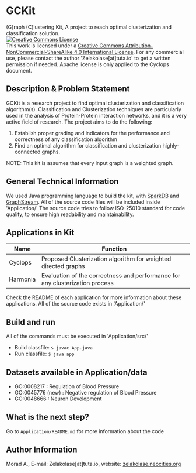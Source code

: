 # GCKit
(G)raph (C)lustering Kit, A project to reach optimal clusterization and classification solution.<br>
<a rel="license" href="http://creativecommons.org/licenses/by-nc-sa/4.0/"><img alt="Creative Commons License" style="border-width:0" src="https://i.creativecommons.org/l/by-nc-sa/4.0/88x31.png" /></a><br />This work is licensed under a <a rel="license" href="http://creativecommons.org/licenses/by-nc-sa/4.0/">Creative Commons Attribution-NonCommercial-ShareAlike 4.0 International License</a>. For any commercial use, please contact the author 'Zelakolase[at]tuta.io' to get a written permission if needed. Apache license is only applied to the Cyclops document.

## Description & Problem Statement
GCKit is a research project to find optimal clusterization and classification algorithm(s). Classification and Clusterization techniques are particularly used in the analysis of Protein-Protein interaction networks, and it is a very active field of research. The project aims to do the following:
1. Establish proper grading and indicators for the performance and correctness of any classification algorithm
2. Find an optimal algorithm for classification and clusterization highly-connected graphs.

NOTE: This kit is assumes that every input graph is a weighted graph.

## General Technical Information
We used Java programming language to build the kit, with [SparkDB](https://github.com/NaDeSys/SparkDB) and [GraphStream](https://graphstream-project.org). All of the source code files will be included inside 'Application/' The source code tries to follow ISO-25010 standard for code quality, to ensure high readability and maintainability.

## Applications in Kit
| Name      | Function |
| ----------- | ----------- |
| Cyclops      | Proposed Clusterization algorithm for weighted directed graphs        |
| Harmonia   | Evaluation of the correctness and performance for any clusterization process       |

Check the README of each application for more information about these applications. All of the source code exists in 'Application/'

## Build and run
All of the commands must be executed in 'Application/src/'
- Build classfile: `$ javac App.java`
- Run classfile: `$ java app`

## Datasets available in Application/data
- GO:0008217 : Regulation of Blood Pressure
- GO:0045776 (new) : Negative regulation of Blood Pressure
- GO:0048666 : Neuron Development

## What is the next step?
Go to `Application/README.md` for more information about the code

## Author Information
Morad A., E-mail: Zelakolase[at]tuta.io, website: [zelakolase.neocities.org](zelakolase.neocities.org)